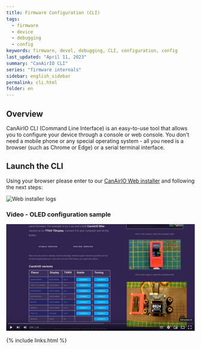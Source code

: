```yaml
---
title: Firmware Configuration (CLI)
tags:
  - firmware
  - device
  - debugging
  - config
keywords: firmware, devel, debugging, CLI, configuration, config
last_updated: "April 11, 2023"
summary: "CanAirIO CLI"
series: "firmware internals"
sidebar: english_sidebar
permalink: cli.html
folder: en
---
```



## Overview

CanAirIO CLI (Command Line Interface) is an easy-to-use tool that allows you to configure your device through a console or web console. You don't need a mobile phone or any special operating system - all you need is a browser (such as Chrome or Edge) or a serial terminal interface.

## Launch the CLI

Using your browser please enter to our [CanAirIO Web installer](https://canair.io/installer) and following the next steps:

![Web installer logs](/docs/images/cli_steps.jpg)

### Video - OLED configuration sample

[![CanAirIO CLI](https://raw.githubusercontent.com/hpsaturn/canairio-docs/main/images/cli_steps_video.jpg)](https://youtu.be/a1faUtuPIlQ)



{% include links.html %}

